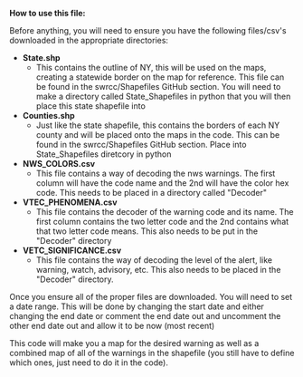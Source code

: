 **How to use this file:**

Before anything, you will need to ensure you have the following files/csv's downloaded in the appropriate directories:
- **State.shp**
    - This contains the outline of NY, this will be used on the maps, creating a statewide border on the map for reference. This file can be found in the swrcc/Shapefiles GitHub section. You will need to make a directory called State_Shapefiles in python that you will then place this state shapefile into
- **Counties.shp**
    - Just like the state shapefile, this contains the borders of each NY county and will be placed onto the maps in the code. This can be found in the swrcc/Shapefiles GitHub section. Place into State_Shapefiles diretcory in python
- **NWS_COLORS.csv**
    - This file contains a way of decoding the nws warnings. The first column will have the code name and the 2nd will have the color hex code. This needs to be placed in a directory called "Decoder" 
- **VTEC_PHENOMENA.csv**
    - This file contains the decoder of the warning code and its name. The first column contains the two letter code and the 2nd contains what that two letter code means. This also needs to be put in the "Decoder" directory
- **VETC_SIGNIFICANCE.csv**
    - This file contains the way of decoding the level of the alert, like warning, watch, advisory, etc. This also needs to be placed in the "Decoder" directory.
 
Once you ensure all of the proper files are downloaded. You will need to set a date range. This will be done by changing the start date and either changing the end date or comment the end date out and uncomment the other end date out and allow it to be now (most recent)

This code will make you a map for the desired warning as well as a combined map of all of the warnings in the shapefile (you still have to define which ones, just need to do it in the code).
